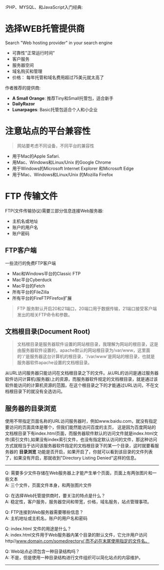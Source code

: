 :PHP、MYSQL、和JavaScript入门经典:

# 选择WEB托管提供商

Search "Web hosting provider" in your search engine

- 可靠性"正常运行时间"
- 客户服务
- 服务器空间
- 域名购买和管理
- 价格： 每年托管和域名费用超过75美元就太高了

作者推荐的提供商:

- **A Small Orange**: 推荐Tiny和Small托管包，适合新手
- **DailyRazor**
- **Lunarpages**: Basic托管包适合个人和小企业

# 注意站点的平台兼容性

> 网站要考虑不同设备，不同平台的兼容性

- 用于Mac的Apple Safari.
- 用Mac、Windows和Linux/Unix 的Google Chrome
- 用于Windows的Microsoft Internet Explorer 和Microsoft Edge
- 用于Mac、Windows和Linux/Unix 的Mozilla Firefox


# FTP 传输文件

FTP(文件传输协议)需要三部分信息连接Web服务器:

- 主机名或地址
- 账户的用户名
- 账户密码

## FTP客户端

一些流行的免费FTP客户端

- Mac和Windows平台的Classic FTP
- Mac平台Cyberduck
- Mac平台的Fetch
- 所有平台的FileZilla
- 所有平台的FireFTPFirefox扩展

> FTP 服务默认开启20和21端口，20端口用于数据传输，21端口接受客户端发出的相关FTP命令和参数。

## 文档根目录(Document Root)

> 文档根目录是服务器软件设置的网站根目录，我理解为网站的根目录，这是由服务器软件设置的，apache默认的网站根目录为/var/www，这里面的'/'是服务器这台计算机的根目录，'/var/www'是网站的根目录，也就是服务器软件apache设置的文档根目录。

从URL访问服务器只能访问在文档根目录之下的文件。从URL的访问是通过服务器软件访问计算机(服务器)上的资源，而服务器软件规定的文档根目录，就是通过该软件能访问的计算机资源的范围，在这个根目录之下的才能通过URL访问，不在文档根目录下的就没有全选访问。

## 服务器的目录浏览

使用不带指定页面名称的URL访问服务器时，例如www.baidu.com，就没有指定要访问的页面具体是哪个，但我们能然能访问百度的主页，
这是因为百度网站的文档根目录下有index.html页面，而服务器软件默认的访问文件就是index.html文件(索引文件),如果没有index索引文件，也没有指定默认访问的文件，那这种访问方式就相当于访问该服务器软件指定的文档根目录下的某一个目录，这时就要看服务器的 **目录浏览** 功能是否开启，如果开启了，你就可以看到该目录的文件列表了，如果没有开启，那就收到"Directory Listing Denied"这样的信息。

---

Q: 需要多少文件存储在Web服务器上才能产生单个页面，页面上有两张图片和一些文本   
A: 三个文件，页面文件本身，和两张图片文件   

Q: 在选择Web托管提供商时，要关注的特点是什么？   
A: 稳定性，客户服务，服务器空间和带宽，价格，域名服务，站点管理事项。   

Q: FTP连接到Web服务器需要哪些信息？   
A: 主机地址或主机名，账户的用户名和密码   

Q: index.html 文件的用途是什么？  
A: index.html文件用于Web服务器内某个目录的默认文件，它允许用户访问http//www.domain.com/somedirectory/,而不必在末尾使用指定的文件名。   

Q: Web站点必须包含一种目录结构吗？   
A: 不是，但是使用一种目录结构进行文件组织可以简化站点的内容维护。   

---



